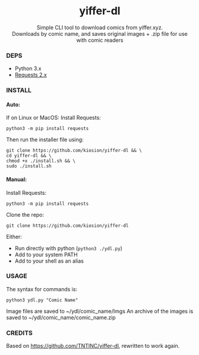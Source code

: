 <div align=center>
  <h1>yiffer-dl</h1>
  <p>Simple CLI tool to download comics from yiffer.xyz.<br>Downloads by comic name, and saves original images + .zip file for use with comic readers</p>
</div>
  
### DEPS
- Python 3.x
- [Requests 2.x](https://pypi.org/project/requests/)

### INSTALL
#### Auto:
If on Linux or MacOS:
Install Requests:
```
python3 -m pip install requests
```
Then run the installer file using:
```
git clone https://github.com/kiosion/yiffer-dl && \
cd yiffer-dl && \
chmod +x ./install.sh && \
sudo ./install.sh
```

#### Manual:
Install Requests:
```
python3 -m pip install requests
```
Clone the repo:
```
git clone https://github.com/kiosion/yiffer-dl
```
Either:
- Run directly with python (`python3 ./ydl.py`)
- Add to your system PATH
- Add to your shell as an alias

### USAGE
The syntax for commands is:

```
python3 ydl.py "Comic Name"
```

Image files are saved to ~/ydl/comic_name/Imgs
An archive of the images is saved to ~/ydl/comic_name/comic_name.zip

### CREDITS

Based on https://github.com/TNTINC/yiffer-dl, rewritten to work again.
